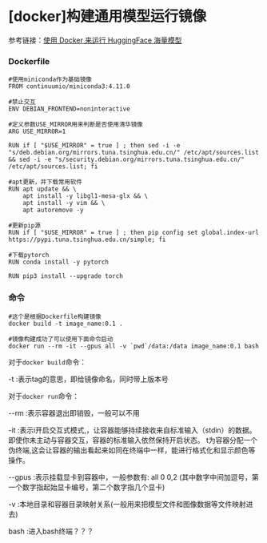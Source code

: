 # [docker]构建通用模型运行镜像

参考链接：[使用 Docker 来运行 HuggingFace 海量模型](https://soulteary.com/2022/05/20/use-docker-to-run-huggingface-models.html)


### Dockerfile
```Docker
#使用miniconda作为基础镜像
FROM continuumio/miniconda3:4.11.0

#禁止交互
ENV DEBIAN_FRONTEND=noninteractive

#定义参数USE_MIRROR用来判断是否使用清华镜像
ARG USE_MIRROR=1

RUN if [ "$USE_MIRROR" = true ] ; then sed -i -e "s/deb.debian.org/mirrors.tuna.tsinghua.edu.cn/" /etc/apt/sources.list && sed -i -e "s/security.debian.org/mirrors.tuna.tsinghua.edu.cn/" /etc/apt/sources.list; fi

#apt更新，并下载常用软件
RUN apt update && \
    apt install -y libgl1-mesa-glx && \
    apt install -y vim && \
    apt autoremove -y

#更新pip源
RUN if [ "$USE_MIRROR" = true ] ; then pip config set global.index-url https://pypi.tuna.tsinghua.edu.cn/simple; fi

#下载pytorch
RUN conda install -y pytorch

RUN pip3 install --upgrade torch
```

### 命令

```shell
#这个是根据Dockerfile构建镜像
docker build -t image_name:0.1 .

#镜像构建成功了可以使用下面命令启动
docker run --rm -it --gpus all -v `pwd`/data:/data image_name:0.1 bash
```

对于`docker build`命令：

-t :表示tag的意思，即给镜像命名，同时带上版本号

对于`docker run`命令：

--rm :表示容器退出即销毁，一般可以不用

-it :表示i开启交互式模式,，让容器能够持续接收来自标准输入（stdin）的数据。即使你未主动与容器交互，容器的标准输入依然保持开启状态。
t为容器分配一个伪终端,这会让容器的输出看起来如同在终端中一样，能进行格式化和显示颜色等操作。

--gpus :表示挂载显卡到容器中，一般参数有: all 0 0,2  (其中数字中间加逗号，第一个数字指起始显卡编号，第二个数字指几个显卡)

-v :本地目录和容器目录映射关系(一般用来把模型文件和图像数据等文件映射进去)

bash :进入bash终端？？？

